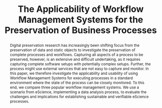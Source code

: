 ---
abstract: Digital preservation research has increasingly been shifting focus from
  the preservation of data and static objects to investigate the preservation of complete
  processes and workflows. Capturing all aspects of a process to be preserved, however,
  is an extensive and difficult undertaking, as it requires capturing complete software
  setups with potentially complex setups. Further, the process might use external
  services that are not easy to capture and monitor. In this paper, we therefore investigate
  the applicability and usability of using Workflow Management Systems for executing
  processes in a standard environment where the state of the process can be closely
  monitored. To this end, we compare three popular workflow management systems. We
  use a scenario from eScience, implementing a data analysis process, to evaluate
  the challenges and implications for establishing sustainable and verifiable eScience
  processes.
creators:
- Rudolf Mayer
- Stefan Proell
- Andreas Rauber
date: null
document_url: https://services.phaidra.univie.ac.at/api/object/o:293771/download
grand_parent: iPRES
institutions: []
keywords:
- ischool
- toronto
- canada
- e-science
- research infrastructures
- process preservation
landing_page_url: https://phaidra.univie.ac.at/o:293771
language: eng
layout: publication
license: CC BY-NC-SA 3.0 AT
notes_url: null
parent: iPRES 2012
publication_type: paper
size: 836868
slides_url: null
source_name: iPRES
stream_url: null
title: The Applicability of Workflow Management Systems for the Preservation of Business
  Processes
year: 2012
---